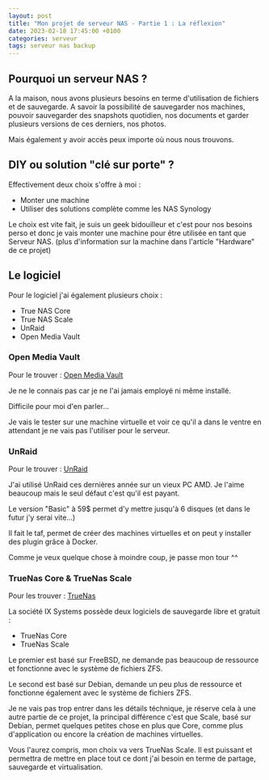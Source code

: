 ```yaml
---
layout: post
title: "Mon projet de serveur NAS - Partie 1 : La réflexion"
date: 2023-02-18 17:45:00 +0100
categories: serveur
tags: serveur nas backup
---
```


## Pourquoi un serveur NAS ?

A la maison, nous avons plusieurs besoins en terme d'utilisation de fichiers et de sauvegarde. A savoir la possibilité de sauvegarder nos machines, pouvoir sauvegarder des snapshots quotidien, nos documents et garder plusieurs versions de ces derniers, nos photos.

Mais également y avoir accès peux importe où nous nous trouvons.

## DIY ou solution "clé sur porte" ?

Effectivement deux choix s'offre à moi :

- Monter une machine
- Utiliser des solutions complète comme les NAS Synology

Le choix est vite fait, je suis un geek bidouilleur et c'est pour nos besoins perso et donc je vais monter une machine pour être utilisée en tant que Serveur NAS. (plus d'information sur la machine dans l'article "Hardware" de ce projet)

## Le logiciel

Pour le logiciel j'ai également plusieurs choix :

- True NAS Core
- True NAS Scale
- UnRaid
- Open Media Vault

### Open Media Vault

Pour le trouver : [Open Media Vault](https://www.openmediavault.org/)

Je ne le connais pas car je ne l'ai jamais employé ni même installé.

Difficile pour moi d'en parler...

Je vais le tester sur une machine virtuelle et voir ce qu'il a dans le ventre en attendant je ne vais pas l'utiliser pour le serveur.

### UnRaid

Pour le trouver : [UnRaid](https://unraid.net/)

J'ai utilisé UnRaid ces dernières année sur un vieux PC AMD. Je l'aime beaucoup mais le seul défaut c'est qu'il est payant.

Le version "Basic" à 59$ permet d'y mettre jusqu'à 6 disques (et dans le futur j'y serai vite...)

Il fait le taf, permet de créer des machines virtuelles et on peut y installer des plugin grâce à Docker.

Comme je veux quelque chose à moindre coup, je passe mon tour ^^

### TrueNas Core & TrueNas Scale

Pour les trouver : [TrueNas](https://www.truenas.com/)

La société IX Systems possède deux logiciels de sauvegarde libre et gratuit :

- TrueNas Core
- TrueNas Scale

Le premier est basé sur FreeBSD, ne demande pas beaucoup de ressource et fonctionne avec le système de fichiers ZFS.

Le second est basé sur Debian, demande un peu plus de ressource et fonctionne également avec le système de fichiers ZFS.

Je ne vais pas trop entrer dans les détails téchnique, je réserve cela à une autre partie de ce projet, la principal différence c'est que Scale, basé sur Debian, permet quelques petites chose en plus que Core, comme plus d'application ou encore la création de machines virtuelles.

Vous l'aurez compris, mon choix va vers TrueNas Scale.
Il est puissant et permettra de mettre en place tout ce dont j'ai besoin en terme de partage, sauvegarde et virtualisation.
